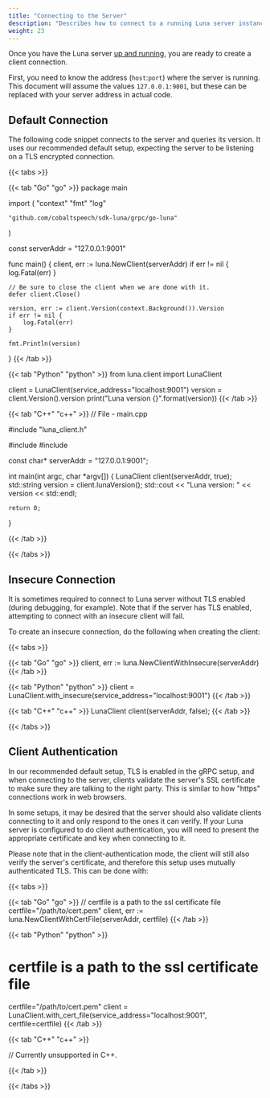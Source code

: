 ```yaml
---
title: "Connecting to the Server"
description: "Describes how to connect to a running Luna server instance."
weight: 23
---
```


Once you have the Luna server [up and running](../../getting-started),
you are ready to create a client connection.

<!--more-->

First, you need to know the address (`host`:`port`) where the server is
running. This document will assume the values `127.0.0.1:9001`, but
these can be replaced with your server address in actual code.

## Default Connection

The following code snippet connects to the server and queries its version.  It uses our recommended 
default setup, expecting the server to be listening on a TLS encrypted connection.

{{< tabs >}}

{{< tab "Go" "go" >}}
package main

import (
	"context"
	"fmt"
	"log"

	"github.com/cobaltspeech/sdk-luna/grpc/go-luna"
)

const serverAddr = "127.0.0.1:9001"

func main() {
	client, err := luna.NewClient(serverAddr)
	if err != nil {
		log.Fatal(err)
	}

	// Be sure to close the client when we are done with it.
	defer client.Close()

	version, err := client.Version(context.Background()).Version
	if err != nil {
		log.Fatal(err)
	}

	fmt.Println(version)
}
{{< /tab >}}

{{< tab "Python" "python" >}}
from luna.client import LunaClient

client = LunaClient(service_address="localhost:9001")
version = client.Version().version
print("Luna version {}".format(version))
{{< /tab >}}

{{< tab "C++" "c++" >}}
// File - main.cpp

#include "luna_client.h"

#include <iostream>
#include <string>

const char* serverAddr = "127.0.0.1:9001";

int main(int argc, char *argv[])
{
	LunaClient client(serverAddr, true);
	std::string version = client.lunaVersion();
	std::cout << "Luna version: " << version << std::endl;

	return 0;
}

{{< /tab >}}

{{< /tabs >}}


## Insecure Connection

It is sometimes required to connect to Luna server without TLS enabled 
(during debugging, for example). Note that if the server has TLS enabled,
attempting to connect with an insecure client will fail.

To create an insecure connection, do the following when creating the client:

{{< tabs >}}

{{< tab "Go" "go" >}}
client, err := luna.NewClientWithInsecure(serverAddr)
{{< /tab >}}

{{< tab "Python" "python" >}}
client = LunaClient.with_insecure(service_address="localhost:9001")
{{< /tab >}}

{{< tab "C++" "c++" >}}
LunaClient client(serverAddr, false);
{{< /tab >}}

{{< /tabs >}}

## Client Authentication

In our recommended default setup, TLS is enabled in the gRPC setup, and when
connecting to the server, clients validate the server's SSL certificate to make
sure they are talking to the right party.  This is similar to how "https"
connections work in web browsers.

In some setups, it may be desired that the server should also validate clients
connecting to it and only respond to the ones it can verify. If your Luna
server is configured to do client authentication, you will need to present the
appropriate certificate and key when connecting to it.

Please note that in the client-authentication mode, the client will still also
verify the server's certificate, and therefore this setup uses mutually
authenticated TLS. This can be done with:

{{< tabs >}}

{{< tab "Go" "go" >}}
// certfile is a path to the ssl certificate file
certfile="/path/to/cert.pem"
client, err := luna.NewClientWithCertFile(serverAddr, certfile)
{{< /tab >}}

{{< tab "Python" "python" >}}
# certfile is a path to the ssl certificate file
certfile="/path/to/cert.pem"
client = LunaClient.with_cert_file(service_address="localhost:9001",
                                   certfile=certfile)
{{< /tab >}}

{{< tab "C++" "c++" >}}

// Currently unsupported in C++.

{{< /tab >}}

{{< /tabs >}}
